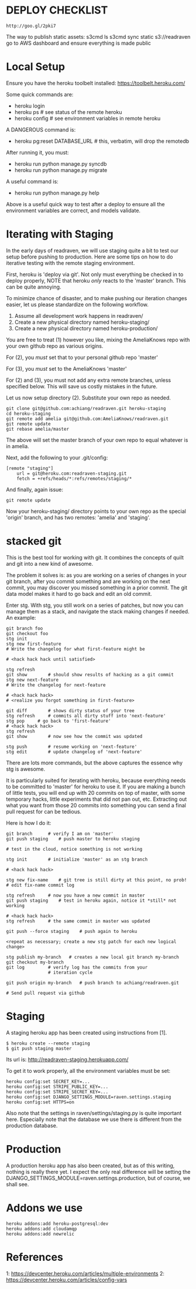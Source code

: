 DEPLOY CHECKLIST
================
	http://goo.gl/2pki7

The way to publish static assets:
	s3cmd ls
	s3cmd sync static s3://readraven
	go to AWS dashboard and ensure everything is made public


Local Setup
===========
Ensure you have the heroku toolbelt installed:
	https://toolbelt.heroku.com/

Some quick commands are:
  - heroku login
  - heroku ps		# see status of the remote heroku
  - heroku config	# see environment variables in remote heroku

A DANGEROUS command is:
  - heroku pg:reset DATABASE_URL	# this, verbatim, will drop the remotedb

After running it, you must:
  - heroku run python manage.py syncdb
  - heroku run python manage.py migrate

A useful command is:
  - heroku run python manage.py help

Above is a useful quick way to test after a deploy to ensure all the
environment variables are correct, and models validate.


Iterating with Staging
======================
In the early days of readraven, we will use staging quite a bit to test
our setup before pushing to production. Here are some tips on how to do
iterative testing with the remote staging environment.

First, heroku is 'deploy via git'. Not only must everything be checked
in to deploy properly, NOTE that heroku *only* reacts to the 'master'
branch. This can be quite annoying.

To minimize chance of disaster, and to make pushing our iteration
changes easier, let us please standardize on the following workflow.

  1. Assume all development work happens in readraven/
  2. Create a new physical directory named heroku-staging/
  3. Create a new physical directory named heroku-production/

You are free to treat (1) however you like, mixing the AmeliaKnows repo
with your own github repo as various origins.

For (2), you *must* set that to your personal github repo 'master'

For (3), you *must* set to the AmeliaKnows 'master'

For (2) and (3), you must not add any extra remote branches, unless
specified below. This will save us costly mistakes in the future.

Let us now setup directory (2). Substitute your own repo as needed.

    git clone git@github.com:achiang/readraven.git heroku-staging
    cd heroku-staging
    git remote add amelia git@github.com:AmeliaKnows/readraven.git
    git remote update
    git rebase amelia/master

The above will set the master branch of your own repo to equal whatever
is in amelia.

Next, add the following to your .git/config:

    [remote "staging"]
        url = git@heroku.com:readraven-staging.git
        fetch = +refs/heads/*:refs/remotes/staging/*

And finally, again issue:

    git remote update

Now your heroku-staging/ directory points to your own repo as the
special 'origin' branch, and has two remotes: 'amelia' and 'staging'.

stacked git
===========
This is the best tool for working with git. It combines the concepts of
quilt and git into a new kind of awesome.

The problem it solves is: as you are working on a series of changes in
your git branch, after you commit something and are working on the next
commit, you may discover you missed something in a prior commit. The git
data model makes it hard to go back and edit an old commit.

Enter stg. With stg, you still work on a series of patches, but now you
can manage them as a stack, and navigate the stack making changes if
needed. An example:

    git branch foo
    git checkout foo
    stg init
    stg new first-feature
    # Write the changelog for what first-feature might be
    
    # <hack hack hack until satisfied>
    
    stg refresh
    git show		# should show results of hacking as a git commit
    stg new next-feature
    # Write the changelog for next-feature
    
    # <hack hack hack>
    # <realize you forgot something in first-feature>
    
    git diff		# shows dirty status of your tree
    stg refresh		# commits all dirty stuff into 'next-feature'
    stg pop		# go back to 'first-feature'
    # <hack hack hack>
    stg refresh
    git show		# now see how the commit was updated

    stg push		# resume working on 'next-feature'
    stg edit		# update changelog of 'next-feature'

There are lots more commands, but the above captures the essence why stg
is awesome.

It is particularly suited for iterating with heroku, because everything
needs to be committed to 'master' for heroku to use it. If you are
making a bunch of little tests, you will end up with 20 commits on top
of master, with some temporary hacks, little experiments that did not pan
out, etc. Extracting out what you want from those 20 commits into
something you can send a final pull request for can be tedious.

Here is how I do it:

    git branch		# verify I am on 'master'
    git push staging	# push master to heroku staging

    # test in the cloud, notice something is not working

    stg init		# initialize 'master' as an stg branch

    # <hack hack hack>

    stg new fix-name	# git tree is still dirty at this point, no prob!
    # edit fix-name commit log

    stg refresh		# now you have a new commit in master
    git push staging	# test in heroku again, notice it *still* not working

    # <hack hack hack>
    stg refresh		# the same commit in master was updated

    git push --force staging	# push again to heroku

    <repeat as necessary; create a new stg patch for each new logical change>

    stg publish my-branch	# creates a new local git branch my-branch
    git checkout my-branch
    git log			# verify log has the commits from your
    				# iteration cycle

    git push origin my-branch	# push branch to achiang/readraven.git

    # Send pull request via github


Staging
=======
A staging heroku app has been created using instructions from [1].

	$ heroku create --remote staging
	$ git push staging master


Its url is:
	http://readraven-staging.herokuapp.com/

To get it to work properly, all the environment variables
must be set:

	heroku config:set SECRET_KEY=...
	heroku config:set STRIPE_PUBLIC_KEY=...
	heroku config:set STRIPE_SECRET_KEY=...
	heroku config:set DJANGO_SETTINGS_MODULE=raven.settings.staging
	heroku config:set HTTPS=on

Also note that the settings in raven/settings/staging.py is quite
important here. Especially note that the database we use there is
different from the production database.

Production
==========
A production heroku app has also been created, but as of this writing,
nothing is really there yet. I expect the only real difference will be
setting the DJANGO_SETTINGS_MODULE=raven.settings.production, but of
course, we shall see.


Addons we use
=============
    heroku addons:add heroku-postgresql:dev
    heroku addons:add cloudamqp
    heroku addons:add newrelic


References
==========
1: https://devcenter.heroku.com/articles/multiple-environments
2: https://devcenter.heroku.com/articles/config-vars
